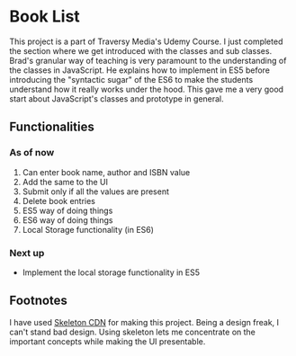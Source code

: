 # Book List

This project is a part of Traversy Media's Udemy Course. I just completed the section where we get introduced with the classes and sub classes. Brad's granular way of teaching is very paramount to the understanding of the classes in JavaScript. He explains how to implement in ES5 before introducing the "syntactic sugar" of the ES6 to make the students understand how it really works under the hood. This gave me a very good start about JavaScript's classes and prototype in general.

## Functionalities

### As of now

1. Can enter book name, author and ISBN value
2. Add the same to the UI
3. Submit only if all the values are present
4. Delete book entries
5. ES5 way of doing things
6. ES6 way of doing things
7. Local Storage functionality (in ES6)

### Next up

* Implement the local storage functionality in ES5

## Footnotes

I have used [Skeleton CDN](http://getskeleton.com) for making this project. Being a design freak, I can't stand bad design. Using skeleton lets me concentrate on the important concepts while making the UI presentable.

